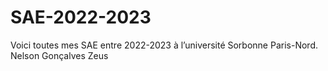 # SAE-2022-2023
Voici toutes mes SAE entre 2022-2023 à l’université Sorbonne Paris-Nord. Nelson Gonçalves Zeus
